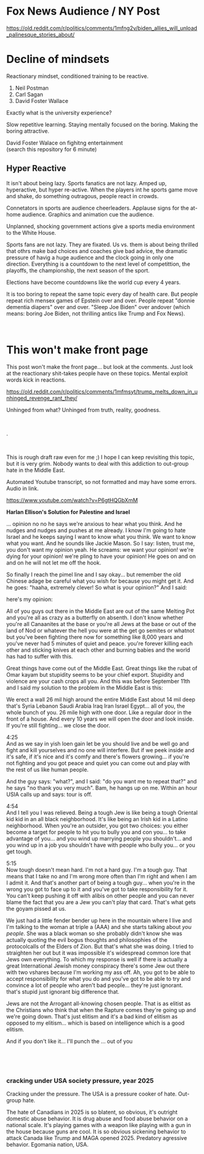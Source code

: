 # Fox News Audience / NY Post

https://old.reddit.com/r/politics/comments/1mfng2v/biden_allies_will_unload_palinesque_stories_about/

# Decline of mindsets 

Reactionary mindset, conditioned training to be reactive. 

1. Neil Postman
2. Carl Sagan
3. David Foster Wallace

Exactly what is the university experience?

Slow repetitive learning. Staying mentally focused on the boring. Making the boring attractive.

David Foster Walace on fighitng entertainment     
(search this repository for 6 minute)    

## Hyper Reactive 

It isn't about being lazy. Sports fanatics are not lazy. Amped up, hyperactive, but hyper re-active. When the players int he sports game move and shake, do something outragous, people react in crowds.

Connetators in sports are audience cheerleaders. Applause signs for the at-home audience.  Graphics and animation cue the audience.

Unplanned, shocking government actions give a sports media environment to the White House.

Sports fans are not lazy. They are fixated. Us vs. them is about being thrilled that othrs make bad choices and coaches give bad advice, the dramatic pressure of havig a huge audience and the clock going in only one direction. Everything is a countdown to the next level of competittion, the playoffs, the championship, the next season of the sport.

Elections have become countdowns like the world cup every 4 years. 

It is too boring to repeat the same topic every day of health care. But people repeat rich mensex games of Epstein over and over. People repeat "donnie dementia diapers" over and over. "Sleep Joe Biden" over andover (which means: boring Joe Biden, not thrilling antics like Trump and Fox News).

&nbsp;

# This won't make front page

This post won't make the front page... but look at the comments. Just look at the reactionary shit-takes people have on these topics. Mental exploit words kick in reactions. 

https://old.reddit.com/r/politics/comments/1mfmsyt/trump_melts_down_in_unhinged_revenge_rant_they/

Unhinged from what? Unhinged from truth, reality, goodness.    


&nbsp;

.

&nbsp;

This is rough draft raw even for me ;) I hope I can keep revisiting this topic, but it is very grim. Nobody wants to deal with this addiction to out-group hate in the Middle East. 

Automated Youtube transcript, so not formatted and may have some errors. Audio in link.

https://www.youtube.com/watch?v=P6gtHQGbXmM

**Harlan Ellison's Solution for Palestine and Israel**

... opinion no no he says we're anxious to hear what you think. And he nudges and nudges and pushes at me already. I know I'm going to hate Israel and he keeps saying I want to know what you think. We want to know what you want. And he sounds like Jackie Mason. So I say: listen, trust me, you don't want my opinion yeah. He screams: we want your opinion! we're dying for your opinion! we're pling to have your opinion! He goes on and on and on he will not let me off the hook.

So finally I reach the pimel line and I say okay... but remember the old Chinese adage be careful what you wish for because you might get it. And he goes: "haaha, extremely clever! So what is your opinion?" And I said: 

here's my opinion:

All of you guys out there in the Middle East are out of
the same Melting Pot and you're all as crazy as a butterfly on absenth. I don't know whether you're all Canaanites at the base or you're all Jews at the base or out of the land of Nod or whatever the hell you were at the get go semites or whatnot but you've been fighting there now for something like 8,000 years and
you've never had 5 minutes of quiet and peace. you're forever killing each other and sticking knives at each other and burning babies and the world has had to suffer with this.

Great things have come out of the Middle East. Great things like the rubat of Omar kayam but stupidity
seems to be your chief export. Stupidity and violence are your cash crops all you. And this was before September 11th and I said my solution to the problem in the Middle East is this:

We erect a wall 26 mil high around the entire Middle East about 14 mil deep that's Syria Lebanon Saudi
Arabia Iraq Iran Israel Egypt... all of you, the whole bunch of you. 26 mile high with one door. Like a regular door in the front of a house. And every 10 years we will open the door and look inside. If you're still fighting... we close the door.

4:25    
And as we say in yish loen gain let be you should live and be well go and fight and kill yourselves and no one will interfere. But if we peek inside and it's safe, if it's nice and it's comfy and there's flowers growing... if you're not fighting and you got peace and quiet you can come out and play with the rest of
us like human people.

And the guy says: "what?", and I said: "do you want me to repeat that?" and he says "no thank you very much". Bam, he hangs up on me. Within an hour USIA calls up and says: tour is off.

4:54   
And I tell you I was relieved. Being a tough Jew is like being a tough Oriental kid kid in an all black
neighborhood. It's like being an Irish kid in a Latino neighborhood. When you're an outsider, you got two choices: you either become a target for people to hit you to bully you and con you... to take advantage of you... and you wind up marrying people you shouldn't... and you wind up in a job you shouldn't have with people who bully you... or you get tough.

5:15   
Now tough doesn't mean hard. I'm not a hard guy. I'm a tough guy. That means that I take no and I'm wrong more often than I'm right and when I am I admit it. And that's another part of being a tough
guy... when you're in the wrong you got to face up to it and you've got to take responsibility for it. You can't keep pushing it off with alibis on other people and you can never blame the fact that you are a Jew you can't play that card. That's what gets the goyam pissed at us.

We just had a little fender bender up here in the mountain where I live and I'm talking to the woman at
triple a (AAA) and she starts talking about *you people*. She was a black woman so she probably didn't know she was actually quoting the evil bogus thoughts and philosophies of the protocolcalls of the Elders of Zion. But that's what she was doing. I tried to straighten her out but it was impossible it's widespread common lore that Jews own everything. To which my response is well if there is actually a great
International Jewish money conspiracy there's some Jew out there with two vshares because I'm working my ass
off. Ah, you got to be able to accept responsibility for what you do and you've got to be able to try and convince a lot of people who aren't bad people... they're just ignorant. that's stupid just ignorant big difference that.

Jews are not the Arrogant all-knowing chosen people. That is as elitist as the Christians who think that when the Rapture comes they're going up and we're going down. That's just elitism and it's a bad kind of
elitism as opposed to my elitism... which is based on intelligence which is a good elitism.

And if you don't like it... I'll punch the ... out of you

&nbsp;

&nbsp;

### cracking under USA society pressure, year 2025

Cracking under the pressure. The USA is a pressure cooker of hate. Out-group hate.

The hate of Canadians in 2025 is so blatent, so obvious, it's outright domestic abuse behavior. It is drug abuse and food abuse behavior on a national scale. It's playing games with a weapon like playing with a gun in the house because guns are cool. It is so obvious sickening behavior to attack Canada like Trump and MAGA opened 2025. Predatory agressive behavior. Egomania nation, USA.
